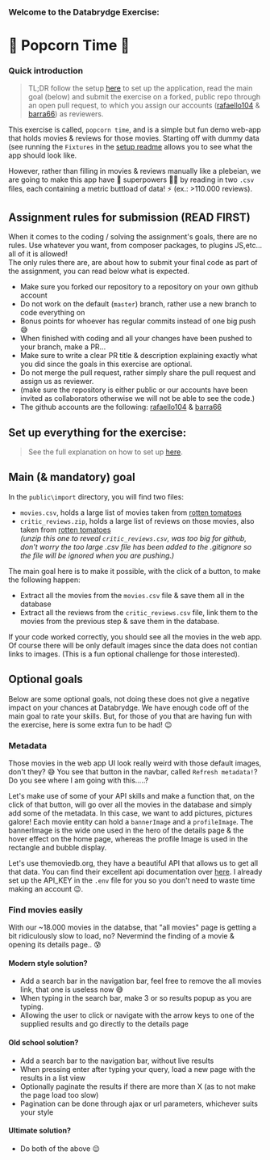 ### Welcome to the Databrydge Exercise: 
# :popcorn: Popcorn Time :popcorn:

### Quick introduction
> TL;DR follow the setup [here](setup.md) to set up the application, read the main goal (below) and submit the exercise on a forked, public repo through an open pull request, to which you assign our accounts ([rafaello104](https://github.com/rafaello104) & [barra66](https://github.com/barra66)) as reviewers.

This exercise is called, `popcorn time`, and is a simple but fun demo web-app that holds movies & reviews for those movies. Starting off with dummy data (see running the `Fixtures` in the [setup readme](setup.md#setting-up-the-database--the-docker-service--on-linux--mac-os-) allows you to see what the app should look like.

However, rather than filling in movies & reviews manually like a plebeian, we are going to make this app have :superhero: superpowers :superhero_woman: by reading in two `.csv` files, each containing a metric buttload of data! :zap: (ex.: >110.000 reviews). 


## Assignment rules for submission (**READ FIRST**)
When it comes to the coding / solving the assignment's goals, there are no rules. Use whatever you want, from composer packages, to plugins JS,etc... all of it is allowed! <br/>
The only rules there are, are about how to submit your final code as part of the assignment, you can read below what is expected.

- Make sure you forked our repository to a repository on your own github account <br/>
- Do not work on the default (`master`) branch, rather use a new branch to code everything on
- Bonus points for whoever has regular commits instead of one big push :sweat_smile:
- When finished with coding and all your changes have been pushed to your branch, make a PR...
- Make sure to write a clear PR title & description explaining exactly what you did since the goals in this exercise are optional.
- Do not merge the pull request, rather simply share the pull request and assign us as reviewer.
- (make sure the repository is either public or our accounts have been invited as collaborators otherwise we will not be able to see the code.)
- The github accounts are the following: [rafaello104](https://github.com/rafaello104) & [barra66](https://github.com/barra66)


## Set up everything for the exercise:
> See the full explanation on how to set up [here](setup.md).


## Main (& mandatory) goal
In the `public\import` directory, you will find two files:
- `movies.csv`, holds a large list of movies taken from [rotten tomatoes](https://www.rottentomatoes.com/)
- `critic_reviews.zip`, holds a large list of reviews on those movies, also taken from [rotten tomatoes](https://www.rottentomatoes.com/) <br/>
*(unzip this one to reveal `critic_reviews.csv`, was too big for github, don't worry the too large .csv file has been added to the .gitignore so the file will be ignored when you are pushing.)*

The main goal here is to make it possible, with the click of a button, to make the following happen:
- Extract all the movies from the `movies.csv` file & save them all in the database
- Extract all the reviews from the `critic_reviews.csv` file, link them to the movies from the previous step & save them in the database.

If your code worked correctly, you should see all the movies in the web app. Of course there will be only default images since the data does not contian links to images. (This is a fun optional challenge for those interested).


## Optional goals
Below are some optional goals, not doing these does not give a negative impact on your chances at Databrydge. We have enough code off of the main goal to rate your skills. But, for those of you that are having fun with the exercise, here is some extra fun to be had! :wink:

### Metadata
Those movies in the web app UI look really weird with those default images, don't they? :sweat_smile: You see that button in the navbar, called `Refresh metadata!`? Do you see where I am going with this.....?

Let's make use of some of your API skills and make a function that, on the click of that button, will go over all the movies in the database and simply add some of the metadata. In this case, we want to add pictures, pictures galore! Each movie entity can hold a `bannerImage` and a `profileImage`. The bannerImage is the wide one used in the hero of the details page & the hover effect on the home page, whereas the profile Image is used in the rectangle and bubble display.  

Let's use themoviedb.org, they have a beautiful API that allows us to get all that data. You can find their excellent api documentation over [here](https://developers.themoviedb.org/3/getting-started/introduction). I already set up the API_KEY in the `.env` file for you so you don't need to waste time making an account :wink:.


### Find movies easily
With our ~18.000 movies in the databse, that "all movies" page is getting a bit ridiculously slow to load, no? Nevermind the finding of a movie & opening its details page.. :cold_sweat:

#### Modern style solution?
- Add a search bar in the navigation bar, feel free to remove the all movies link, that one is useless now :sweat_smile:
- When typing in the search bar, make 3 or so results popup as you are typing. 
- Allowing the user to click or navigate with the arrow keys to one of the supplied results and go directly to the details page


#### Old school solution?
- Add a search bar to the navigation bar, without live results
- When pressing enter after typing your query, load a new page with the results in a list view
- Optionally paginate the results if there are more than X (as to not make the page load too slow)
- Pagination can be done through ajax or url parameters, whichever suits your style

#### Ultimate solution?
- Do both of the above :wink: